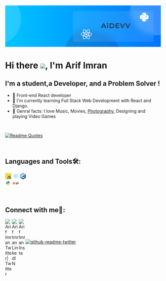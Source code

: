![cover pic](https://github.com/arifimran5/arifimran5/blob/master/githubProfile2.png)
# Hi there <img src="https://media.giphy.com/media/hvRJCLFzcasrR4ia7z/giphy.gif" width="30px">, I'm Arif Imran 

## I'm a student,a Developer, and a Problem Solver !

- 🍟 Front-end React developer
- 🌳 I'm currently learning Full Stack Web Development with React and Django.
- 🍗 Genral facts: I love Music, Movies, [Photography](https://www.instagram.com/roamrom_/), Designing and playing Video Games
<br/>

[![Readme Quotes](https://quotes-github-readme.vercel.app/api?type=horizontal)](https://github.com/piyushsuthar/github-readme-quotes)

<br />

## Languages and Tools🛠:


<code><img height="20" src="https://raw.githubusercontent.com/github/explore/80688e429a7d4ef2fca1e82350fe8e3517d3494d/topics/javascript/javascript.png"></code>
<code><img height="20" src="https://raw.githubusercontent.com/github/explore/80688e429a7d4ef2fca1e82350fe8e3517d3494d/topics/react/react.png"></code>
<code><img height="20" src="https://raw.githubusercontent.com/github/explore/80688e429a7d4ef2fca1e82350fe8e3517d3494d/topics/cpp/cpp.png"></code>
<br/>
<code><img height="20" src="https://raw.githubusercontent.com/github/explore/80688e429a7d4ef2fca1e82350fe8e3517d3494d/topics/python/python.png"></code>
<code><img height="20" src="https://raw.githubusercontent.com/github/explore/80688e429a7d4ef2fca1e82350fe8e3517d3494d/topics/git/git.png"></code>

<br />





## Connect with me📲:

<a href="https://twitter.com/aidevv_in">
  <img align="left" alt="Arif Imran Twitter| Twitter" width="22px" src="https://raw.githubusercontent.com/peterthehan/peterthehan/master/assets/twitter.svg" />
</a>
<a href="https://www.linkedin.com/in/arifimran5/">
  <img align="left" alt="Arif Imran LinkedIN" width="22px" src="https://raw.githubusercontent.com/peterthehan/peterthehan/master/assets/linkedin.svg" />
</a>
<a href="https://www.instagram.com/roamrom_/">
  <img align="left" alt="Arif Imran Insta" width="22px" src="http://assets.stickpng.com/images/580b57fcd9996e24bc43c521.png" />
</a>

<br/>
<br/>
<br/>


[![github-readme-twitter](https://github-readme-twitter.gazf.vercel.app/api?id=aidevv_in&show_border=off&show_retweet=off&layout=wide)](https://github.com/gazf/github-readme-twitter)


<br />
